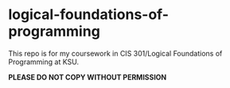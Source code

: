 # logical-foundations-of-programming
This repo is for my coursework in CIS 301/Logical Foundations of Programming at KSU.

**PLEASE DO NOT COPY WITHOUT PERMISSION**
